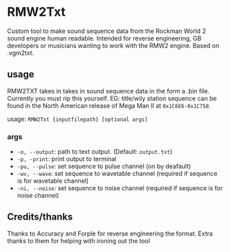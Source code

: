 # RMW2Txt
Custom tool to make sound sequence data from the Rockman World 2 sound engine human readable. Intended for reverse engineering, GB developers or musicians wanting to work with the RMW2 engine. Based on .vgm2txt.

## usage
RMW2TXT takes in takes in sound sequence data in the form a .bin file. Currently you must rip this yourself. EG: title/wily station sequence can be found in the North American release of Mega Man II at `0x1C6E6-0x1C758`.

usage: `RMW2Txt {inputfilepath} [optional args]`
### args
- `-o, --output`: path to text output. (Default: `output.txt`)
- `-p, -print`: print output to terminal
- `-pu, --pulse`: set sequence to pulse channel (on by deafault)
- `-wv, --wave`: set sequence to wavetable channel (required if sequence is for wavetable channel)
- `-ni, --noise`: set sequence to noise channel (required if sequence is for noise channel)

## Credits/thanks
Thanks to Accuracy and Forple for reverse engineering the format. Extra thanks to them for helping with ironing out the tool

